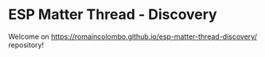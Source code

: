 # ESP Matter Thread - Discovery

Welcome on <https://romaincolombo.github.io/esp-matter-thread-discovery/> repository!